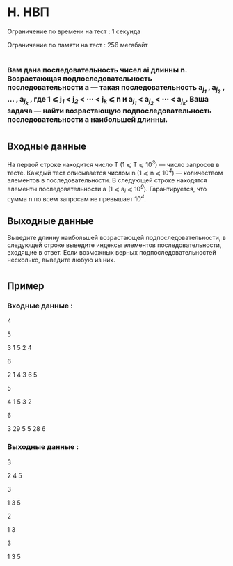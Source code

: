 # H. НВП
Ограничение по времени на тест : 1 секунда

Ограничение по памяти на тест : 256 мегабайт

#

### Вам дана последовательность чисел ai длинны n. Возрастающая подпоследовательность последовательности a — такая последовательность a<sub><i>j<sub><i>1</i></sub></i></sub> , a<sub><i>j<sub><i>2</i></sub></i></sub> , … , a<sub><i>j<sub><i>k</i></sub></i></sub> , где 1 ⩽ j<sub><i>1</i></sub> < j<sub><i>2</i></sub> < ⋯ < j<sub><i>k</i></sub> ⩽ n и a<sub><i>j<sub><i>1</i></sub></i></sub> < a<sub><i>j<sub><i>2</i></sub></i></sub> < ⋯ < a<sub><i>j<sub><i>k</i></sub></i></sub>. Ваша задача — найти возрастающую подпоследовательность последовательности a наибольшей длинны.

#

## Входные данные
На первой строке находится число T (1 ⩽ T ⩽ 10<sup><i>3</i></sup>) — число запросов в тесте. Каждый тест описывается числом n (1 ⩽ n ⩽ 10<sup><i>4</i></sup>) — количеством элементов в последовательности. В следующей строке находятся элементы последовательности a (1 ⩽ a<sub><i>i</i></sub> ⩽ 10<sup><i>9</i></sup>). Гарантируется, что сумма n по всем запросам не превышает 10<sup><i>4</i></sup>.

## Выходные данные
Выведите длинну наибольшей возрастающей подпоследовательности, в следующей строке выведите индексы элементов последовательности, входящие в ответ. Если возможных верных подпоследовательностей несколько, выведите любую из них.

#

## Пример

### Входные данные :
4

5

3 1 5 2 4

6

2 1 4 3 6 5

5

4 1 5 3 2

6

3 29 5 5 28 6
### Выходные данные :
3

2 4 5

3

1 3 5

2

1 3

3

1 3 5